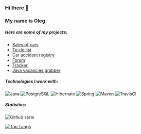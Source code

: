 ### Hi there 👋 
### My name is Oleg.

##### Here are some of my projects:
- [Sales of cars](https://github.com/o-gen18/job4j_cars)
- [To-do list](https://github.com/o-gen18/job4j_todo)
- [Car accident registry](https://github.com/o-gen18/job4j_car_accident)
- [Forum](https://github.com/o-gen18/job4j_forum)
- [Tracker](https://github.com/o-gen18/job4j_tracker)
- [Java vacancies grabber](https://github.com/o-gen18/job4j_grabber)

##### <b>Technologies I work with:</b>
![Java](https://img.shields.io/badge/java-%3E%3D8-red)
![PostgreSQL](https://img.shields.io/badge/PostgreSQL-%3E%3D9-blue)
![Hibernate](https://img.shields.io/badge/Hibernate-%3E%3D5-lightgrey)
![Spring](https://img.shields.io/badge/Spring-%3E%3D5-green)
![Maven](https://img.shields.io/badge/Maven-3-yellow)
![TravisCI](https://img.shields.io/badge/Travis-CI-brightgreen)

##### <b>Statistics:</b>
![Github stats](https://github-readme-stats.vercel.app/api?username=o-gen18&hide=stars,prs,issues,contribs)

[![Top Langs](https://github-readme-stats.vercel.app/api/top-langs/?username=o-gen18&layout=compact)](https://github.com/o-gen18/github-readme-stats)
<!--
**o-gen18/o-gen18** is a ✨ _special_ ✨ repository because its `README.md` (this file) appears on your GitHub profile.

Here are some ideas to get you started:

- 🔭 I’m currently working on ...
- 🌱 I’m currently learning ...
- 👯 I’m looking to collaborate on ...
- 🤔 I’m looking for help with ...
- 💬 Ask me about ...
- 📫 How to reach me: ...
- 😄 Pronouns: ...
- ⚡ Fun fact: ...
-->
